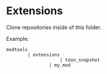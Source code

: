 # Extensions

Clone repositories inside of this folder.

Example:
```
modtools
        | extensions
		            | toon_snapshot
			    | my_mod

```
